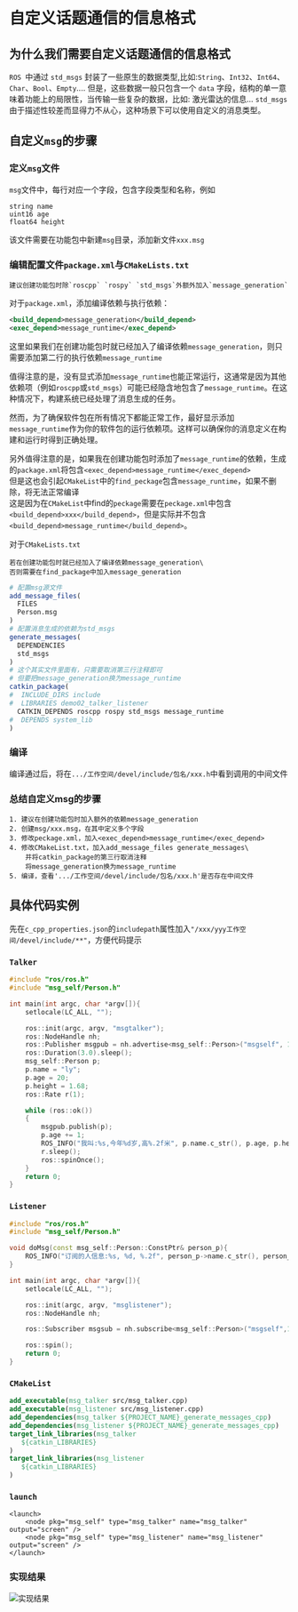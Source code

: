 # 自定义话题通信的信息格式

## 为什么我们需要自定义话题通信的信息格式
`ROS `中通过 `std_msgs` 封装了一些原生的数据类型,比如:`String`、`Int32`、`Int64`、`Char`、`Bool`、`Empty`.... 但是，这些数据一般只包含一个 `data` 字段，结构的单一意味着功能上的局限性，当传输一些复杂的数据，比如: 激光雷达的信息... `std_msgs` 由于描述性较差而显得力不从心，这种场景下可以使用自定义的消息类型。

## 自定义`msg`的步骤
### 定义`msg`文件
`msg`文件中，每行对应一个字段，包含字段类型和名称，例如
```msg
string name
uint16 age
float64 height
```
该文件需要在功能包中新建`msg`目录，添加新文件`xxx.msg`
### 编辑配置文件`package.xml`与`CMakeLists.txt`
    建议创建功能包时除`roscpp` `rospy` `std_msgs`外额外加入`message_generation`
对于`package.xml`，添加编译依赖与执行依赖：
```xml
<build_depend>message_generation</build_depend>
<exec_depend>message_runtime</exec_depend>
```
这里如果我们在创建功能包时就已经加入了编译依赖`message_generation`，则只需要添加第二行的执行依赖`message_runtime`

值得注意的是，没有显式添加`message_runtime`也能正常运行，这通常是因为其他依赖项（例如`roscpp`或`std_msgs`）可能已经隐含地包含了`message_runtime`。在这种情况下，构建系统已经处理了消息生成的任务。

然而，为了确保软件包在所有情况下都能正常工作，最好显示添加`message_runtime`作为你的软件包的运行依赖项。这样可以确保你的消息定义在构建和运行时得到正确处理。

另外值得注意的是，如果我在创建功能包时添加了`message_runtime`的依赖，生成的`package.xml`将包含`<exec_depend>message_runtime</exec_depend>`\
但是这也会引起`CMakeList`中的`find_peckage`包含`message_runtime`，如果不删除，将无法正常编译\
这是因为在`CMakeList`中find的`peckage`需要在`peckage.xml`中包含`<build_depend>xxx</build_depend>`，但是实际并不包含`<build_depend>message_runtime</build_depend>`。

对于`CMakeLists.txt`

    若在创建功能包时就已经加入了编译依赖message_generation\
    否则需要在find_package中加入message_generation

```CMake
# 配置msg源文件
add_message_files(
  FILES
  Person.msg
)
# 配置消息生成的依赖为std_msgs
generate_messages(
  DEPENDENCIES
  std_msgs
)
# 这个其实文件里面有，只需要取消第三行注释即可
# 但要把message_generation换为message_runtime
catkin_package(
#  INCLUDE_DIRS include
#  LIBRARIES demo02_talker_listener
  CATKIN_DEPENDS roscpp rospy std_msgs message_runtime
#  DEPENDS system_lib
)
```
### 编译
编译通过后，将在`.../工作空间/devel/include/包名/xxx.h`中看到调用的中间文件
### 总结自定义msg的步骤
    1. 建议在创建功能包时加入额外的依赖message_generation
    2. 创建msg/xxx.msg，在其中定义多个字段
    3. 修改peckage.xml，加入<exec_depend>message_runtime</exec_depend>
    4. 修改CMakeList.txt，加入add_message_files generate_messages\
        并将catkin_package的第三行取消注释
        将message_generation换为message_runtime
    5. 编译，查看'.../工作空间/devel/include/包名/xxx.h'是否存在中间文件


## 具体代码实例
先在`c_cpp_properties.json`的`includepath`属性加入`"/xxx/yyy工作空间/devel/include/**"`，方便代码提示
### `Talker`
```C++
#include "ros/ros.h"
#include "msg_self/Person.h"

int main(int argc, char *argv[]){
    setlocale(LC_ALL, "");

    ros::init(argc, argv, "msgtalker");
    ros::NodeHandle nh;
    ros::Publisher msgpub = nh.advertise<msg_self::Person>("msgself", 1000);
    ros::Duration(3.0).sleep();
    msg_self::Person p;
    p.name = "ly";
    p.age = 20;
    p.height = 1.68;
    ros::Rate r(1);

    while (ros::ok())
    {
        msgpub.publish(p);
        p.age += 1;
        ROS_INFO("我叫:%s,今年%d岁,高%.2f米", p.name.c_str(), p.age, p.height);
        r.sleep();
        ros::spinOnce();
    }
    return 0; 
}
```
### `Listener`
```C++
#include "ros/ros.h"
#include "msg_self/Person.h"

void doMsg(const msg_self::Person::ConstPtr& person_p){
    ROS_INFO("订阅的人信息:%s, %d, %.2f", person_p->name.c_str(), person_p->age, person_p->height);
}

int main(int argc, char *argv[]){
    setlocale(LC_ALL, "");

    ros::init(argc, argv, "msglistener");
    ros::NodeHandle nh;

    ros::Subscriber msgsub = nh.subscribe<msg_self::Person>("msgself",10, doMsg);

    ros::spin();
    return 0;
}
```
### `CMakeList`
```CMake
add_executable(msg_talker src/msg_talker.cpp)
add_executable(msg_listener src/msg_listener.cpp)
add_dependencies(msg_talker ${PROJECT_NAME}_generate_messages_cpp)
add_dependencies(msg_listener ${PROJECT_NAME}_generate_messages_cpp)
target_link_libraries(msg_talker
   ${catkin_LIBRARIES}
)
target_link_libraries(msg_listener
   ${catkin_LIBRARIES}
)
```
### `launch`
```launch
<launch>
    <node pkg="msg_self" type="msg_talker" name="msg_talker" output="screen" />
    <node pkg="msg_self" type="msg_listener" name="msg_listener" output="screen" />
</launch>
```
### 实现结果
![实现结果](/home/aliang/Note/pic/4.png)
